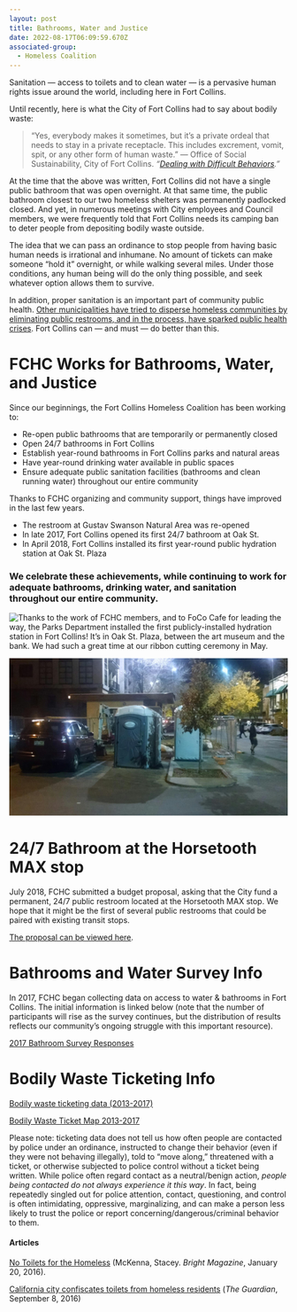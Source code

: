 ```yaml
---
layout: post
title: Bathrooms, Water and Justice
date: 2022-08-17T06:09:59.670Z
associated-group:
  - Homeless Coalition
---
```

Sanitation — access to toilets and to clean water — is a pervasive human rights issue around the world, including here in Fort Collins.

Until recently, here is what the City of Fort Collins had to say about bodily waste:

> “Yes, everybody makes it sometimes, but it’s a private ordeal that needs to stay in a private receptacle. This includes excrement, vomit, spit, or any other form of human waste.” — Office of Social Sustainability, City of Fort Collins. *“[Dealing with Difficult Behaviors](http://fccan.org/wp-content/uploads/2018/04/DifficultBehaviorsflyer.pdf).”*

At the time that the above was written, Fort Collins did not have a single public bathroom that was open overnight. At that same time, the public bathroom closest to our two homeless shelters was permanently padlocked closed. And yet, in numerous meetings with City employees and Council members, we were frequently told that Fort Collins needs its camping ban to deter people from depositing bodily waste outside.

The idea that we can pass an ordinance to stop people from having basic human needs is irrational and inhumane. No amount of tickets can make someone “hold it” overnight, or while walking several miles. Under those conditions, any human being will do the only thing possible, and seek whatever option allows them to survive.

In addition, proper sanitation is an important part of community public health. [Other municipalities have tried to disperse homeless communities by eliminating public restrooms, and in the process, have sparked public health crises](https://www.theguardian.com/us-news/2017/sep/08/anaheim-homeless-toilets-confiscated-public-health-crisis). Fort Collins can — and must — do better than this.

# FCHC Works for Bathrooms, Water, and Justice

Since our beginnings, the Fort Collins Homeless Coalition has been working to:

* Re-open public bathrooms that are temporarily or permanently closed
* Open 24/7 bathrooms in Fort Collins
* Establish year-round bathrooms in Fort Collins parks and natural areas
* Have year-round drinking water available in public spaces
* Ensure adequate public sanitation facilities (bathrooms and clean running water) throughout our entire community

Thanks to FCHC organizing and community support, things have improved in the last few years.

* The restroom at Gustav Swanson Natural Area was re-opened
* In late 2017, Fort Collins opened its first 24/7 bathroom at Oak St.
* In April 2018, Fort Collins installed its first year-round public hydration station at Oak St. Plaza

### We celebrate these achievements, while continuing to work for adequate bathrooms, drinking water, and sanitation throughout our entire community.

![Thanks to the work of FCHC members, and to FoCo Cafe for leading the way, the Parks Department installed the first publicly-installed hydration station in Fort Collins! It’s in Oak St. Plaza, between the art museum and the bank. We had such a great time at our ribbon cutting ceremony in May.](/media/IMG_20180507_152135.jpg)

![While the Oak St. bathrooms were under construction, FCHC had to “remind” the City to put up a accessible porta-potty while the bathrooms were closed.](/media/22550202_1820910474867170_2721850923198201841_o.jpg)

# 24/7 Bathroom at the Horsetooth MAX stop

July 2018, FCHC submitted a budget proposal, asking that the City fund a permanent, 24/7 public restroom located at the Horsetooth MAX stop. We hope that it might be the first of several public restrooms that could be paired with existing transit stops.

[The proposal can be viewed here](http://fccan.org/wp-content/uploads/2018/08/Proposal-1.pdf).

# Bathrooms and Water Survey Info

In 2017, FCHC began collecting data on access to water & bathrooms in Fort Collins. The initial information is linked below (note that the number of participants will rise as the survey continues, but the distribution of results reflects our community’s ongoing struggle with this important resource).

[2017 Bathroom Survey Responses](http://fccan.org/wp-content/uploads/2018/04/FCHC-2017-Bathroom-Campaign-Results-Sheet1.pdf)

# Bodily Waste Ticketing Info

[Bodily waste ticketing data (2013-2017)](http://fccan.org/wp-content/uploads/2018/05/bodily-waste-ticketing-data.pdf)

[Bodily Waste Ticket Map 2013-2017](http://fccan.org/wp-content/uploads/2018/05/Bodily-Waste-Map-2013-2017.pdf)

Please note: ticketing data does not tell us how often people are contacted by police under an ordinance, instructed to change their behavior (even if they were not behaving illegally), told to “move along,” threatened with a ticket, or otherwise subjected to police control without a ticket being written. While police often regard contact as a neutral/benign action, *people being contacted do not always experience it this way*. In fact, being repeatedly singled out for police attention, contact, questioning, and control is often intimidating, oppressive, marginalizing, and can make a person less likely to trust the police or report concerning/dangerous/criminal behavior to them.

#### Articles

[No Toilets for the Homeless](https://brightthemag.com/no-toilets-for-the-homeless-55b3b073e919) (McKenna, Stacey. *Bright Magazine*, January 20, 2016).

[California city confiscates toilets from homeless residents](https://www.theguardian.com/us-news/2017/sep/08/anaheim-homeless-toilets-confiscated-public-health-crisis) (*The Guardian*, September 8, 2016)